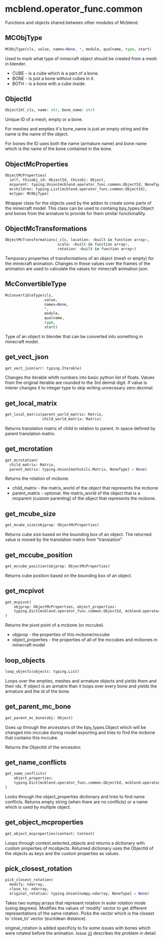 
# mcblend.operator_func.common

Functions and objects shared between other modules of Mcblend.


## MCObjType
```python
MCObjType(cls, value, names=None, *, module, qualname, type, start)
```

Used to mark what type of minecraft object should be created from a mesh in
blender.

- CUBE - is a cube which is a part of a bone.
- BONE - is just a bone without cubes in it.
- BOTH - is a bone with a cube inside.


## ObjectId
```python
ObjectId(_cls, name: str, bone_name: str)
```

Unique ID of a mesh, empty or a bone.

For meshes and empties it's bone_name is just an empty string and the
name is the name of the object.

For bones the ID uses both the name (armature name) and bone name
which is the name of the bone contained in the bone.


## ObjectMcProperties
```python
ObjectMcProperties(
  self, thisobj_id: ObjectId, thisobj: Object,
  mcparent: typing.Union[mcblend.operator_func.common.ObjectId, NoneType],
  mcchildren: typing.List[mcblend.operator_func.common.ObjectId],
  mctype: MCObjType)
```

Wrapper class for the objects used by the addon to create some parts of
the minecraft model. This class can be used to containg bpy_types.Object
and bones from the armature to provide for them similar functionallity.


## ObjectMcTransformations
```python
ObjectMcTransformations(_cls, location: <built-in function array>,
                        scale: <built-in function array>,
                        rotation: <built-in function array>)
```

Temporary properties of transformations of an object (mesh or empty)
for the minecraft animation. Changes in these values over the frames of the
animation are used to calculate the values for minecraft animation json.


## McConvertibleType
```python
McConvertibleType(cls,
                  value,
                  names=None,
                  *,
                  module,
                  qualname,
                  type,
                  start)
```

Type of an object in blender that can be converted into something in
minecraft model.


## get_vect_json
```python
get_vect_json(arr: typing.Iterable)
```

Changes the iterable whith numbers into basic python list of floats.
Values from the original iterable are rounded to the 3rd deimal
digit. If value is interer changes it to integer type to skip writing
unnecesary zero decimal.


## get_local_matrix
```python
get_local_matrix(parent_world_matrix: Matrix,
                 child_world_matrix: Matrix)
```

Returns translation matrix of child in relation to parent.
In space defined by parent translation matrix.


## get_mcrotation
```python
get_mcrotation(
  child_matrix: Matrix,
  parent_matrix: typing.Union[mathutils.Matrix, NoneType] = None)
```

Returns the rotation of mcbone.
- child_matrix - the matrix_world of the object that represents the mcbone
- parent_matrix - optional. the matrix_world of the object that is a
  mcparent (custom parenting) of the object that represents the mcbone.


## get_mcube_size
```python
get_mcube_size(objprop: ObjectMcProperties)
```

Returns cube size based on the bounding box of an object.
The returned value is moved by the translation matrix from "translation"


## get_mccube_position
```python
get_mccube_position(objprop: ObjectMcProperties)
```
Returns cube position based on the bounding box of an object.

## get_mcpivot
```python
get_mcpivot(
    objprop: ObjectMcProperties, object_properties:
    typing.Dict[mcblend.operator_func.common.ObjectId, mcblend.operator_func.common.ObjectMcProperties]
)
```

Returns the pivot point of a mcbone (or mccube).
- objprop - the properties of this mcbone/mccube
- object_properties - the properties of all of the mccubes and mcbones in
  minecraft model


## loop_objects
```python
loop_objects(objects: typing.List)
```

Loops over the empties, meshes and armature objects and yields them and
their ids.
If object is an armatre than it loops over every bone and yields the
armature and the id of the bone.


## get_parent_mc_bone
```python
get_parent_mc_bone(obj: Object)
```

Goes up through the ancesstors of the bpy_types.Object which
will be changed into mccube during model exporting and tries to find the
mcbone that contains this mccube.

Returns the ObjectId of the ancesstor.


## get_name_conflicts
```python
get_name_conflicts(
    object_properties:
    typing.Dict[mcblend.operator_func.common.ObjectId, mcblend.operator_func.common.ObjectMcProperties]
)
```

Looks through the object_properties dictionary and tries to find name
conflicts. Returns empty string (when there are no conflicts) or a name
which is used by multiple object.


## get_object_mcproperties
```python
get_object_mcproperties(context: Context)
```

Loops through context.selected_objects and returns a dictionary with custom
properties of mcobjects. Returned dictionary uses the ObjectId of the
objects as keys and the custom properties as values.


## pick_closest_rotation
```python
pick_closest_rotation(
  modify: ndarray,
  close_to: ndarray,
  original_rotation: typing.Union[numpy.ndarray, NoneType] = None)
```

Takes two numpy.arrays that represent rotation in
euler rotation mode (using degrees). Modifies the
values of 'modify' vector to get different representations
of the same rotation. Picks the vector which is the
closest to 'close_to' vector (euclidean distance).

original_rotation is added specificly to fix some issues with bones
which were rotated before the animation. Issue [`25`](#25) describes the problem
in detail.

